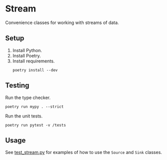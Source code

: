 # Stream
Convenience classes for working with streams of data.

## Setup
1. Install Python.
2. Install Poetry.
3. Install requirements.
    ```
    poetry install --dev
    ```

## Testing
Run the type checker.
```
poetry run mypy . --strict
```

Run the unit tests.
```
poetry run pytest -v /tests
```

## Usage
See [test_stream.py](./tests/test_stream.py) for examples of how
to use the `Source` and `Sink` classes.
